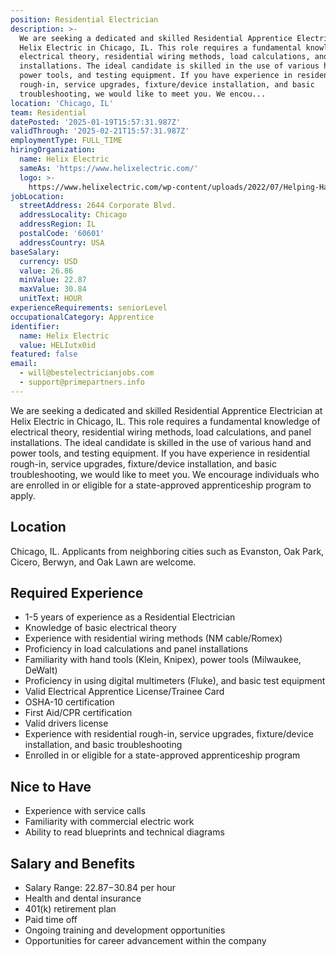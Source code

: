 ```yaml
---
position: Residential Electrician
description: >-
  We are seeking a dedicated and skilled Residential Apprentice Electrician at
  Helix Electric in Chicago, IL. This role requires a fundamental knowledge of
  electrical theory, residential wiring methods, load calculations, and panel
  installations. The ideal candidate is skilled in the use of various hand and
  power tools, and testing equipment. If you have experience in residential
  rough-in, service upgrades, fixture/device installation, and basic
  troubleshooting, we would like to meet you. We encou...
location: 'Chicago, IL'
team: Residential
datePosted: '2025-01-19T15:57:31.987Z'
validThrough: '2025-02-21T15:57:31.987Z'
employmentType: FULL_TIME
hiringOrganization:
  name: Helix Electric
  sameAs: 'https://www.helixelectric.com/'
  logo: >-
    https://www.helixelectric.com/wp-content/uploads/2022/07/Helping-Hands-Logo_Blue-e1656694113799.jpg
jobLocation:
  streetAddress: 2644 Corporate Blvd.
  addressLocality: Chicago
  addressRegion: IL
  postalCode: '60601'
  addressCountry: USA
baseSalary:
  currency: USD
  value: 26.86
  minValue: 22.87
  maxValue: 30.84
  unitText: HOUR
experienceRequirements: seniorLevel
occupationalCategory: Apprentice
identifier:
  name: Helix Electric
  value: HELIutx0id
featured: false
email:
  - will@bestelectricianjobs.com
  - support@primepartners.info
---
```




We are seeking a dedicated and skilled Residential Apprentice Electrician at Helix Electric in Chicago, IL. This role requires a fundamental knowledge of electrical theory, residential wiring methods, load calculations, and panel installations. The ideal candidate is skilled in the use of various hand and power tools, and testing equipment. If you have experience in residential rough-in, service upgrades, fixture/device installation, and basic troubleshooting, we would like to meet you. We encourage individuals who are enrolled in or eligible for a state-approved apprenticeship program to apply.

## Location

Chicago, IL. Applicants from neighboring cities such as Evanston, Oak Park, Cicero, Berwyn, and Oak Lawn are welcome.

## Required Experience

- 1-5 years of experience as a Residential Electrician
- Knowledge of basic electrical theory
- Experience with residential wiring methods (NM cable/Romex)
- Proficiency in load calculations and panel installations
- Familiarity with hand tools (Klein, Knipex), power tools (Milwaukee, DeWalt)
- Proficiency in using digital multimeters (Fluke), and basic test equipment
- Valid Electrical Apprentice License/Trainee Card
- OSHA-10 certification
- First Aid/CPR certification
- Valid drivers license
- Experience with residential rough-in, service upgrades, fixture/device installation, and basic troubleshooting
- Enrolled in or eligible for a state-approved apprenticeship program

## Nice to Have 

- Experience with service calls 
- Familiarity with commercial electric work
- Ability to read blueprints and technical diagrams

## Salary and Benefits

- Salary Range: $22.87-$30.84 per hour
- Health and dental insurance
- 401(k) retirement plan
- Paid time off
- Ongoing training and development opportunities
- Opportunities for career advancement within the company
